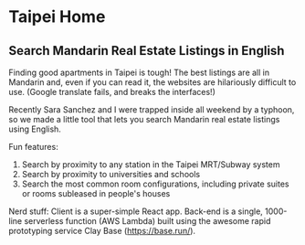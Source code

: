 # Taipei Home
## Search Mandarin Real Estate Listings in English

Finding good apartments in Taipei is tough! The best listings are all in Mandarin and, even if you can read it, the websites are hilariously difficult to use. (Google translate fails, and breaks the interfaces!)

Recently Sara Sanchez and I were trapped inside all weekend by a typhoon, so we made a little tool that lets you search Mandarin real estate listings using English.

Fun features:
1) Search by proximity to any station in the Taipei MRT/Subway system
2) Search by proximity to universities and schools
3) Search the most common room configurations, including private suites or rooms subleased in people's houses

Nerd stuff:
Client is a super-simple React app. Back-end is a single, 1000-line serverless function (AWS Lambda) built using the awesome rapid prototyping service Clay Base (https://base.run/).
